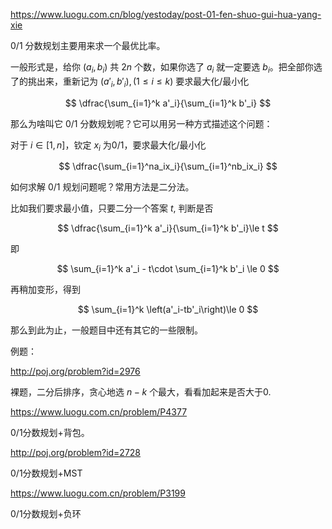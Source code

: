 <https://www.luogu.com.cn/blog/yestoday/post-01-fen-shuo-gui-hua-yang-xie>

0/1 分数规划主要用来求一个最优比率。

一般形式是，给你 $(a_i, b_i)$ 共 $2n$ 个数，如果你选了 $a_i$ 就一定要选 $b_i$。把全部你选了的挑出来，重新记为 $(a'_i,b'_i),(1\le i\le k)$ 要求最大化/最小化

$$
\dfrac{\sum_{i=1}^k a'_i}{\sum_{i=1}^k b'_i}
$$

那么为啥叫它 0/1 分数规划呢？它可以用另一种方式描述这个问题：

对于 $i\in[1,n]$，钦定 $x_i$ 为0/1，要求最大化/最小化

$$
\dfrac{\sum_{i=1}^na_ix_i}{\sum_{i=1}^nb_ix_i}
$$

如何求解 0/1 规划问题呢？常用方法是二分法。

比如我们要求最小值，只要二分一个答案 $t$, 判断是否

$$
\dfrac{\sum_{i=1}^k a'_i}{\sum_{i=1}^k b'_i}\le t
$$

即

$$
\sum_{i=1}^k a'_i - t\cdot \sum_{i=1}^k b'_i \le 0
$$

再稍加变形，得到

$$
\sum_{i=1}^k \left(a'_i-tb'_i\right)\le 0
$$

那么到此为止，一般题目中还有其它的一些限制。

例题：

<http://poj.org/problem?id=2976>

裸题，二分后排序，贪心地选 $n-k$ 个最大，看看加起来是否大于0.

<https://www.luogu.com.cn/problem/P4377>

0/1分数规划+背包。

<http://poj.org/problem?id=2728>

0/1分数规划+MST

<https://www.luogu.com.cn/problem/P3199>

0/1分数规划+负环